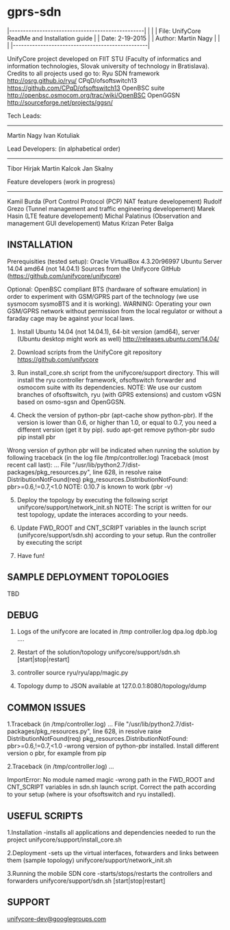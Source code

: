 gprs-sdn
========
|-------------------------------------------------|
|                                                 |
| File:   UnifyCore ReadMe and Installation guide |
| Date:   2-19-2015                               |
| Author: Martin Nagy                             |
|                                                 |
|-------------------------------------------------|

UnifyCore project developed on FIIT STU (Faculty of informatics and information technologies, Slovak university of technology in Bratislava).
Credits to all projects used go to:
Ryu SDN framework   http://osrg.github.io/ryu/
CPqD/ofsoftswitch13 https://github.com/CPqD/ofsoftswitch13
OpenBSC suite       http://openbsc.osmocom.org/trac/wiki/OpenBSC
OpenGGSN            http://sourceforge.net/projects/ggsn/





Tech Leads:
****************************************
Martin Nagy
Ivan Kotuliak

Lead Developers: (in alphabetical order)
****************************************
Tibor Hirjak
Martin Kalcok
Jan Skalny

Feature developers (work in progress)
*****************************************
Kamil Burda (Port Control Protocol (PCP) NAT feature developement)
Rudolf Grezo (Tunnel management and traffic engineering developement)
Marek Hasin (LTE feature developement)
Michal Palatinus (Observation and management GUI developement)
Matus Krizan
Peter Balga





INSTALLATION
-------------

Prerequisities (tested setup): 
Oracle VirtualBox 4.3.20r96997
Ubuntu Server 14.04 amd64 (not 14.04.1)
Sources from the Unifycore GitHub (https://github.com/unifycore/unifycore)

Optional:
OpenBSC compliant BTS (hardware of software emulation) in order to experiment with GSM/GPRS part of the technology (we use sysmocom sysmoBTS and it is working).
WARNING: Operating your own GSM/GPRS network without permission from the local regulator or without a faraday cage may be against your local laws.

1. Install Ubuntu 14.04 (not 14.04.1), 64-bit version (amd64), server (Ubuntu desktop might work as well)
http://releases.ubuntu.com/14.04/

2. Download scripts from the UnifyCore git repository
https://github.com/unifycore

3. Run install_core.sh script from the unifycore/support directory. This will install the ryu controller framework, ofsoftswitch forwarder and osmocom suite  with its dependencies.
NOTE: We use our custom branches of ofsoftswitch, ryu (with GPRS extensions) and custom vGSN based on osmo-sgsn and OpenGGSN. 

4. Check the version of python-pbr (apt-cache show python-pbr). If the version is lower than 0.6, or higher than 1.0, or equal to 0.7, you need a different version (get it by pip).
sudo apt-get remove python-pbr
sudo pip install pbr

Wrong version of python pbr will be indicated when running the solution by following traceback (in the log file /tmp/controller.log)
Traceback (most recent call last):
...
File "/usr/lib/python2.7/dist-packages/pkg_resources.py", line 628, in resolve
    raise DistributionNotFound(req)
pkg_resources.DistributionNotFound: pbr>=0.6,!=0.7,<1.0
NOTE: 0.10.7 is known to work (pbr -v)

5. Deploy the topology by executing the following script
unifycore/support/network_init.sh
NOTE: The script is written for our test topology, update the interaces according to your needs.

6. Update FWD_ROOT and CNT_SCRIPT variables in the launch script (unifycore/support/sdn.sh) according to your setup. Run the controller by executing the script

7. Have fun!


SAMPLE DEPLOYMENT TOPOLOGIES
-----------------------------
TBD


DEBUG
------

1. Logs of the unifycore are located in /tmp
controller.log
dpa.log
dpb.log
....

2. Restart of the solution/topology
unifycore/support/sdn.sh [start|stop|restart]

3. controller source
ryu/ryu/app/magic.py

4. Topology dump to JSON available at
127.0.0.1:8080/topology/dump


COMMON ISSUES
--------------

1.Traceback (in /tmp/controller.log)
...
File "/usr/lib/python2.7/dist-packages/pkg_resources.py", line 628, in resolve
    raise DistributionNotFound(req)
pkg_resources.DistributionNotFound: pbr>=0.6,!=0.7,<1.0
-wrong version of python-pbr installed. Install different version o pbr, for example from pip

2.Traceback (in /tmp/controller.log)
...

ImportError: No module named magic
-wrong path in the FWD_ROOT and CNT_SCRIPT variables in sdn.sh launch script. Correct the path according to your setup (where is your ofsoftswitch and ryu installed).


USEFUL SCRIPTS
--------------

1.Installation
-installs all applications and dependencies needed to run the project
unifycore/support/install_core.sh

2.Deployment
-sets up the virtual interfaces, fotwarders and links between them (sample topology)
unifycore/support/network_init.sh

3.Running the mobile SDN core
-starts/stops/restarts the controllers and forwarders
unifycore/support/sdn.sh [start|stop|restart]


SUPPORT
--------

unifycore-dev@googlegroups.com
